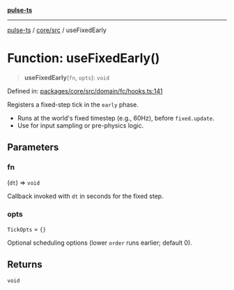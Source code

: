 [**pulse-ts**](../../../README.md)

***

[pulse-ts](../../../README.md) / [core/src](../README.md) / useFixedEarly

# Function: useFixedEarly()

> **useFixedEarly**(`fn`, `opts`): `void`

Defined in: [packages/core/src/domain/fc/hooks.ts:141](https://github.com/jlehett/pulse-ts/blob/b287bc18de1bbb78a8cc43f602a646e458610bc3/packages/core/src/domain/fc/hooks.ts#L141)

Registers a fixed-step tick in the `early` phase.

- Runs at the world's fixed timestep (e.g., 60Hz), before `fixed.update`.
- Use for input sampling or pre-physics logic.

## Parameters

### fn

(`dt`) => `void`

Callback invoked with `dt` in seconds for the fixed step.

### opts

`TickOpts` = `{}`

Optional scheduling options (lower `order` runs earlier; default 0).

## Returns

`void`

